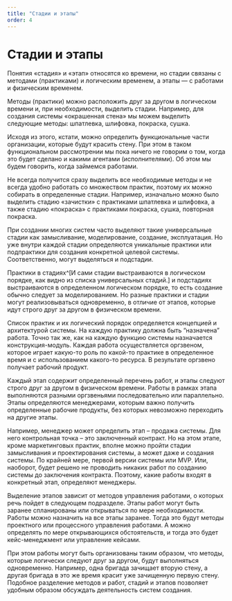 ```yaml
---
title: "Стадии и этапы"
order: 4
---
```


# Стадии и этапы

Понятия «стадия» и «этап» относятся ко времени, но стадии связаны с методами (практиками) и логическим временем, а этапы — с работами и физическим временем.

Методы (практики) можно расположить друг за другом в логическом времени и, при необходимости, выделить стадии. Например, для создания системы «окрашенная стена» мы можем выделить следующие методы: шпатлевка, шлифовка, покраска, сушка.

Исходя из этого, кстати, можно определить функциональные части организации, которые будут красить стену. При этом в таком функциональном рассмотрении мы пока ничего не говорим о том, когда это будет сделано и какими агентами (исполнителями). Об этом мы будем говорить, когда займемся работами.

Не всегда получится сразу выделить все необходимые методы и не всегда удобно работать со множеством практик, поэтому их можно собирать в определенные стадии. Например, изначально можно было выделить стадию «зачистки» с практиками шпатлевка и шлифовка, а также стадию «покраска» с практиками покраска, сушка, повторная покраска.

При создании многих систем часто выделяют такие универсальные стадии как замысливание, моделирование, создание, эксплуатация. Но уже внутри каждой стадии определяются уникальные практики или подпрактики для создания конкретной целевой системы. Соответственно, могут выделяться и подстадии.

Практики в стадиях^[И сами стадии выстраиваются в логическом порядке, как видно из списка универсальных стадий.] и подстадиях выстраиваются в определенном логическом порядке, то есть создание обычно следует за моделированием. Но разные практики и стадии могут реализовываться одновременно, в отличие от этапов, которые идут строго друг за другом в физическом времени.

Список практик и их логический порядок определяется концепцией и архитектурой системы. На каждую практику должна быть “назначена” работа. Точно так же, как на каждую функцию системы назначается конструкция-модуль. Каждая работа осуществляется оргзвеном, которое играет какую-то роль по какой-то практике в определенное время и с использованием какого-то ресурса. В результате оргзвено получает рабочий продукт.

Каждый этап содержит определенный перечень работ, и этапы следуют строго друг за другом в физическом времени. Работы в рамках этапа выполняются разными оргзвеньями последовательно или параллельно. Этапы определяются менеджерами, которым важно получить определенные рабочие продукты, без которых невозможно переходить на другие этапы.

Например, менеджер может определить этап – продажа системы. Для него контрольная точка – это заключенный контракт. Но на этом этапе, кроме маркетинговых практик, вполне можно пройти стадии замысливания и проектирования системы, а может даже и создания системы. По крайней мере, первой версии системы или MVP. Или, наоборот, будет решено не проводить никаких работ по созданию системы до заключения контракта. Поэтому, какие работы входят в конкретный этап, определяют менеджеры.

Выделение этапов зависит от методов управления работами, о которых речь пойдет в следующем подразделе. Этапы работ могут быть заранее спланированы или открываться по мере необходимости. Работы можно назначить на все этапы заранее. Тогда это будут методы проектного или процессного управления работами. А можно определять по мере открывающихся обстоятельств, и тогда это будет кейс-менеджмент или управление кейсами.

При этом работы могут быть организованы таким образом, что методы, которые логически следуют друг за другом, будут выполняться одновременно. Например, одна бригада зачищает вторую стену, а другая бригада в это же время красит уже зачищенную первую стену. Подобное разделение методов и работ, стадий и этапов позволяет удобным образом обсуждать деятельность систем создания.

